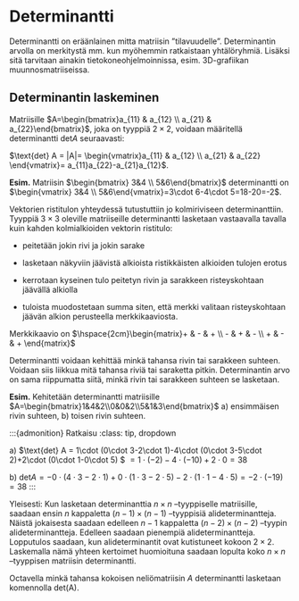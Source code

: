# Determinantti 

Determinantti on eräänlainen mitta matriisin ”tilavuudelle”. Determinantin arvolla on merkitystä mm. kun myöhemmin ratkaistaan yhtälöryhmiä. Lisäksi sitä tarvitaan ainakin tietokoneohjelmoinnissa, esim. 3D-grafiikan muunnosmatriiseissa.

## Determinantin laskeminen

Matriisille $A=\begin{bmatrix}a_{11} & a_{12} \\ a_{21} & a_{22}\end{bmatrix}$, joka on tyyppiä $2 \times 2$, voidaan määritellä determinantti $\text{det} A$ seuraavasti: 

$\text{det}⁡ A = |A|= \begin{vmatrix}a_{11} & a_{12} \\ a_{21} & a_{22} \end{vmatrix}= a_{11}a_{22}-a_{21}a_{12}$.

**Esim.** Matriisin $\begin{bmatrix} 3&4 \\ 5&6\end{bmatrix}$ determinantti on $\begin{vmatrix} 3&4 \\ 5&6\end{vmatrix}=3\cdot 6-4\cdot 5=18-20=-2$.

Vektorien ristitulon yhteydessä tutustuttiin jo kolmiriviseen determinanttiin. Tyyppiä $3 \times 3$ oleville matriiseille determinantti lasketaan vastaavalla tavalla kuin kahden kolmialkioiden vektorin ristitulo:

- peitetään jokin rivi ja jokin sarake

- lasketaan näkyviin jäävistä alkioista ristikkäisten alkioiden tulojen erotus

- kerrotaan kyseinen tulo peitetyn rivin ja sarakkeen risteyskohtaan jäävällä alkiolla

- tuloista muodostetaan summa siten, että merkki valitaan risteyskohtaan jäävän alkion perusteella merkkikaaviosta.

Merkkikaavio on $\hspace{2cm}\begin{matrix}+ & - & + \\ - & + & - \\ + & - & + \end{matrix}$

Determinantti voidaan kehittää minkä tahansa rivin tai sarakkeen suhteen. Voidaan siis liikkua mitä tahansa riviä tai saraketta pitkin. Determinantin arvo on sama riippumatta siitä, minkä rivin tai sarakkeen suhteen se lasketaan.

**Esim.** Kehitetään determinantti matriisille $A=\begin{bmatrix}1&4&2\\0&0&2\\5&1&3\end{bmatrix}$
a) ensimmäisen rivin suhteen, b) toisen rivin suhteen.

:::{admonition} Ratkaisu
:class: tip, dropdown

a) $\text{det}⁡ A = 1\cdot (0\cdot 3-2\cdot 1)-4\cdot (0\cdot 3-5\cdot 2)+2\cdot (0\cdot 1-0\cdot 5) $
$= 1\cdot (-2)-4\cdot (-10)+2\cdot 0=38$

b) $\text{det} ⁡A = -0\cdot (4\cdot 3-2\cdot 1)+0\cdot (1\cdot 3-2\cdot 5)-2\cdot (1\cdot 1-4\cdot 5) = -2\cdot (-19)=38$
:::

Yleisesti: Kun lasketaan determinanttia $n \times n$ –tyyppiselle matriisille, saadaan ensin $n$ kappaletta $(n-1) \times (n-1)$ –tyyppisiä alideterminantteja. Näistä jokaisesta saadaan edelleen $n-1$ kappaletta $(n-2) \times (n-2)$ –tyypin alideterminantteja. Edelleen saadaan pienempiä alideterminantteja. Lopputulos saadaan, kun alideterminantit ovat kutistuneet kokoon $2 \times 2$. Laskemalla nämä yhteen kertoimet huomioituna saadaan lopulta koko $n \times n$ –tyyppisen matriisin determinantti.

Octavella minkä tahansa kokoisen neliömatriisin $A$ determinantti lasketaan komennolla det(A).
